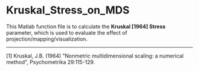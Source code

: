 # Kruskal_Stress_on_MDS

This Matlab function file is to calculate the **Kruskal [1964] Stress** parameter, which is used to evaluate the effect of projection/mapping/visualization.

-----
[1] Kruskal, J.B. (1964) "Nonmetric multidimensional scaling: a numerical method", Psychometrika 29:115-129.
